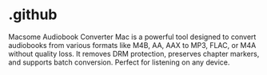 # .github
Macsome Audiobook Converter Mac is a powerful tool designed to convert audiobooks from various formats like M4B, AA, AAX to MP3, FLAC, or M4A without quality loss. It removes DRM protection, preserves chapter markers, and supports batch conversion. Perfect for listening on any device.
